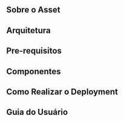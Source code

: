 ## **Sobre o Asset**

## **Arquitetura**

## **Pre-requisitos**

## **Componentes**

## **Como Realizar o Deployment**

## **Guia do Usuário**
